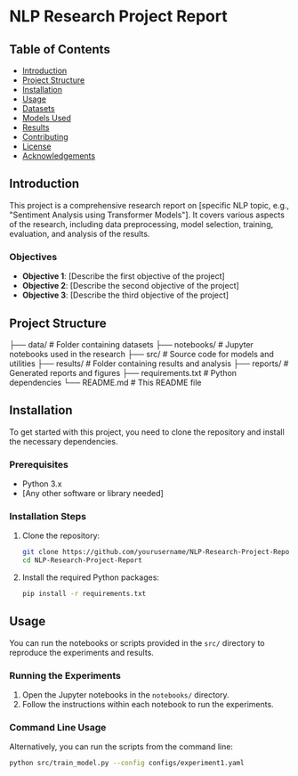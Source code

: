 # NLP Research Project Report

## Table of Contents
- [Introduction](#introduction)
- [Project Structure](#project-structure)
- [Installation](#installation)
- [Usage](#usage)
- [Datasets](#datasets)
- [Models Used](#models-used)
- [Results](#results)
- [Contributing](#contributing)
- [License](#license)
- [Acknowledgements](#acknowledgements)

## Introduction
This project is a comprehensive research report on [specific NLP topic, e.g., "Sentiment Analysis using Transformer Models"]. It covers various aspects of the research, including data preprocessing, model selection, training, evaluation, and analysis of the results.

### Objectives
- **Objective 1**: [Describe the first objective of the project]
- **Objective 2**: [Describe the second objective of the project]
- **Objective 3**: [Describe the third objective of the project]

## Project Structure

├── data/ # Folder containing datasets 
├── notebooks/ # Jupyter notebooks used in the research 
├── src/ # Source code for models and utilities 
├── results/ # Folder containing results and analysis 
├── reports/ # Generated reports and figures 
├── requirements.txt # Python dependencies 
└── README.md # This README file


## Installation
To get started with this project, you need to clone the repository and install the necessary dependencies.

### Prerequisites
- Python 3.x
- [Any other software or library needed]

### Installation Steps
1. Clone the repository:
    ```bash
    git clone https://github.com/yourusername/NLP-Research-Project-Report.git
    cd NLP-Research-Project-Report
    ```
2. Install the required Python packages:
    ```bash
    pip install -r requirements.txt
    ```

## Usage
You can run the notebooks or scripts provided in the `src/` directory to reproduce the experiments and results.

### Running the Experiments
1. Open the Jupyter notebooks in the `notebooks/` directory.
2. Follow the instructions within each notebook to run the experiments.

### Command Line Usage
Alternatively, you can run the scripts from the command line:
```bash
python src/train_model.py --config configs/experiment1.yaml

